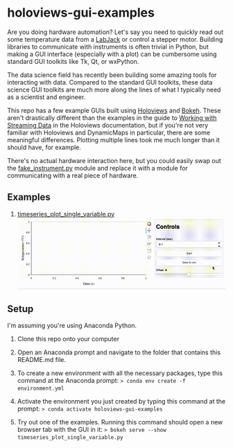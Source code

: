 # holoviews-gui-examples

Are you doing hardware automation? Let's say you need to quickly read out some temperature data from a 
[LabJack](https://labjack.com) or control a stepper motor. Building libraries to communicate with instruments 
is often trivial in Python, but making a GUI interface (especially with a plot) can be cumbersome using
standard GUI toolkits like Tk, Qt, or wxPython. 

The data science field has recently been building some amazing tools for interacting with data.
Compared to the standard GUI toolkits, these data science GUI toolkits are much more along the lines of what 
I typically need as a scientist and engineer.

This repo has a few example GUIs built using [Holoviews](http://holoviews.org) and 
[Bokeh](https://bokeh.org). These aren't drastically different than the examples in the guide to 
[Working with Streaming Data](http://holoviews.org/user_guide/Streaming_Data.html) in the Holoviews documentation,
but if you're not very familiar with Holoviews and DynamicMaps in particular, there are some meaningful
differences. Plotting multiple lines took me much longer than it should have, for example.

There's no actual hardware interaction here, but you could easily swap out the [fake_instrument.py](fake_instrument.py)
module and replace it with a module for communicating with a real piece of hardware. 

## Examples
1. [timeseries_plot_single_variable.py](timeseries_plot_single_variable.py)
![timeseries_plot_single_variable.py](screenshots/timeseries_plot_single_variable.gif)

## Setup
I'm assuming you're using Anaconda Python.

1. Clone this repo onto your computer
2. Open an Anaconda prompt and navigate to the folder that contains this README.md file.
3. To create a new environment with all the necessary packages, type this command at the Anaconda prompt:
```> conda env create -f environment.yml```

4. Activate the environment you just created by typing this command at the prompt:
```> conda activate holoviews-gui-examples```

5. Try out one of the examples. Running this command should open a new browser tab with the GUI in it:
```> bokeh serve --show timeseries_plot_single_variable.py```

